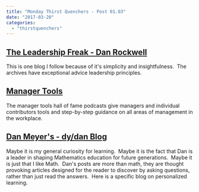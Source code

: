 ```yaml
---
title: "Monday Thirst Quenchers - Post 01.03"
date: "2017-03-20"
categories: 
  - "thirstquenchers"
---
```


## [The Leadership Freak - Dan Rockwell](https://leadershipfreak.blog/)

This is one blog I follow because of it's simplicity and insightfulness.  The archives have exceptional advice leadership principles.

## [Manager Tools](https://www.manager-tools.com/)

The manager tools hall of fame podcasts give managers and individual contributors tools and step-by-step guidance on all areas of management in the workplace.

## [Dan Meyer's - dy/dan Blog](http://blog.mrmeyer.com/2017/problems-with-personalized-learning/)

Maybe it is my general curiosity for learning.  Maybe it is the fact that Dan is a leader in shaping Mathematics education for future generations.  Maybe it is just that I like Math.  Dan's posts are more than math, they are thought provoking articles designed for the reader to discover by asking questions, rather than just read the answers.  Here is a specific blog on personalized learning.

